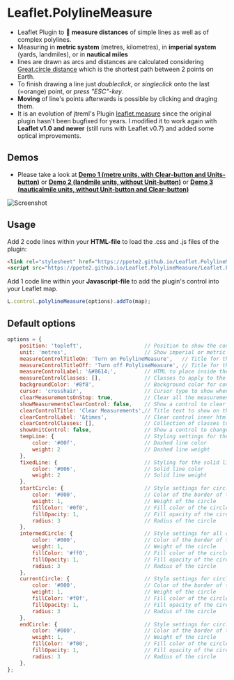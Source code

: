 # Leaflet.PolylineMeasure
* Leaflet Plugin to :triangular_ruler: **measure distances** of simple lines as well as of complex polylines.
* Measuring in **metric system** (metres, kilometres), in **imperial system** (yards, landmiles), or in **nautical miles**
* lines are drawn as arcs and distances are calculated considering [Great.circle distance](https://en.wikipedia.org/wiki/Great-circle_distance) which is the shortest path between 2 points on Earth.
* To finish drawing a line just *doubleclick*, or *singleclick* onto the last (=orange) point, or *press "ESC"-key*.
* **Moving** of line's points afterwards is possible by clicking and draging them.
* It is an evolution of jtreml's Plugin [leaflet.measure](https://github.com/jtreml/leaflet.measure) since the original plugin hasn't been bugfixed for years. I modified it to work again with **Leaflet v1.0 and newer** (still runs with Leaflet v0.7) and added some optical improvements.

## Demos
* Please take a look at [**Demo 1 (metre units, with Clear-button and Units-button)**](https://ppete2.github.io/Leaflet.PolylineMeasure/demo_metres.html) or [**Demo 2 (landmile units, without Unit-button)**](https://ppete2.github.io/Leaflet.PolylineMeasure/demo_landmiles.html) or [**Demo 3 (nauticalmile units, without Unit-button and Clear-button)**](https://ppete2.github.io/Leaflet.PolylineMeasure/demo_nautmiles.html)

![Screenshot](https://ppete2.github.io/Leaflet.PolylineMeasure/screenshot.jpg)

## Usage

Add 2 code lines within your **HTML-file** to load the .css and .js files of the plugin:
```html
<link rel="stylesheet" href="https://ppete2.github.io/Leaflet.PolylineMeasure/Leaflet.PolylineMeasure.css" />
<script src="https://ppete2.github.io/Leaflet.PolylineMeasure/Leaflet.PolylineMeasure.js"></script>
```

Add 1 code line within your **Javascript-file** to add the plugin's control into your Leaflet map.  
```js
L.control.polylineMeasure(options).addTo(map);
```

## Default options

```js
options = {
    position: 'topleft',                    // Position to show the control. Possible values are: 'topright', 'topleft', 'bottomright', 'bottomleft'
    unit: 'metres',                         // Show imperial or metric distances. Values: 'metres', 'landmiles', 'nauticalmiles'
    measureControlTitleOn: 'Turn on PolylineMeasure',   // Title for the control going to be switched on
    measureControlTitleOff: 'Turn off PolylineMeasure', // Title for the control going to be switched off
    measureControlLabel: '&#8614;',         // HTML to place inside the control
    measureControlClasses: [],              // Classes to apply to the control
    backgroundColor: '#8f8',                // Background color for control when selected
    cursor: 'crosshair',                    // Cursor type to show when creating measurements
    clearMeasurementsOnStop: true,          // Clear all the measurements when the control is unselected
    showMeasurementsClearControl: false,    // Show a control to clear all the measurements
    clearControlTitle: 'Clear Measurements',// Title text to show on the clear measurements control button
    clearControlLabel: '&times',            // Clear control inner html
    clearControlClasses: [],                // Collection of classes to add to clear control button
    showUnitControl: false,                 // Show a control to change the units of measurements
    tempLine: {                             // Styling settings for the temporary dashed line
        color: '#00f',                      // Dashed line color
        weight: 2                           // Dashed line weight
    },          
    fixedLine: {                            // Styling for the solid line
        color: '#006',                      // Solid line color
        weight: 2                           // Solid line weight
    },
    startCircle: {                          // Style settings for circle marker indicating the starting point of the polyline
        color: '#000',                      // Color of the border of the circle
        weight: 1,                          // Weight of the circle
        fillColor: '#0f0',                  // Fill color of the circle
        fillOpacity: 1,                     // Fill opacity of the circle
        radius: 3                           // Radius of the circle
    },
    intermedCircle: {                       // Style settings for all circle markers between startCircle and endCircle
        color: '#000',                      // Color of the border of the circle
        weight: 1,                          // Weight of the circle
        fillColor: '#ff0',                  // Fill color of the circle
        fillOpacity: 1,                     // Fill opacity of the circle
        radius: 3                           // Radius of the circle
    },
    currentCircle: {                        // Style settings for circle marker indicating the latest point of the polyline during drawing a line
        color: '#000',                      // Color of the border of the circle
        weight: 1,                          // Weight of the circle
        fillColor: '#f0f',                  // Fill color of the circle
        fillOpacity: 1,                     // Fill opacity of the circle
        radius: 3                           // Radius of the circle
    },
    endCircle: {                            // Style settings for circle marker indicating the last point of the polyline
        color: '#000',                      // Color of the border of the circle
        weight: 1,                          // Weight of the circle
        fillColor: '#f00',                  // Fill color of the circle
        fillOpacity: 1,                     // Fill opacity of the circle
        radius: 3                           // Radius of the circle
    },
};
```
